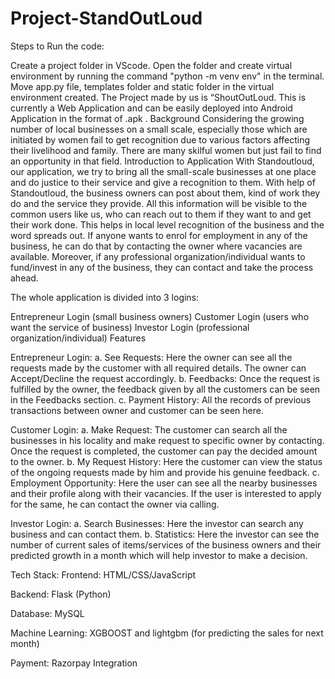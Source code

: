 # Project-StandOutLoud

Steps to Run the code:

Create a project folder in VScode. Open the folder and create virtual environment by running the command "python -m venv env" in the terminal.
Move app.py file, templates folder and static folder in the virtual environment created.
The Project made by us is “ShoutOutLoud. This is currently a Web Application and can be easily deployed into Android Application in the format of .apk .
Background Considering the growing number of local businesses on a small scale, especially those which are initiated by women fail to get recognition due to various factors affecting their livelihood and family. There are many skilful women but just fail to find an opportunity in that field. Introduction to Application With Standoutloud, our application, we try to bring all the small-scale businesses at one place and do justice to their service and give a recognition to them. With help of Standoutloud, the business owners can post about them, kind of work they do and the service they provide. All this information will be visible to the common users like us, who can reach out to them if they want to and get their work done. This helps in local level recognition of the business and the word spreads out. If anyone wants to enrol for employment in any of the business, he can do that by contacting the owner where vacancies are available. Moreover, if any professional organization/individual wants to fund/invest in any of the business, they can contact and take the process ahead.

The whole application is divided into 3 logins:

Entrepreneur Login (small business owners)
Customer Login (users who want the service of business)
Investor Login (professional organization/individual)
Features

Entrepreneur Login: a. See Requests: Here the owner can see all the requests made by the customer with all required details. The owner can Accept/Decline the request accordingly. b. Feedbacks: Once the request is fulfilled by the owner, the feedback given by all the customers can be seen in the Feedbacks section. c. Payment History: All the records of previous transactions between owner and customer can be seen here.

Customer Login: a. Make Request: The customer can search all the businesses in his locality and make request to specific owner by contacting. Once the request is completed, the customer can pay the decided amount to the owner. b. My Request History: Here the customer can view the status of the ongoing requests made by him and provide his genuine feedback. c. Employment Opportunity: Here the user can see all the nearby businesses and their profile along with their vacancies. If the user is interested to apply for the same, he can contact the owner via calling.

Investor Login: a. Search Businesses: Here the investor can search any business and can contact them. b. Statistics: Here the investor can see the number of current sales of items/services of the business owners and their predicted growth in a month which will help investor to make a decision.

Tech Stack: Frontend: HTML/CSS/JavaScript

Backend: Flask (Python)

Database: MySQL

Machine Learning: XGBOOST and lightgbm (for predicting the sales for next month)

Payment: Razorpay Integration
